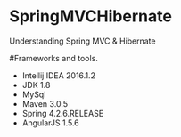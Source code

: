 # SpringMVCHibernate
Understanding Spring MVC &amp; Hibernate

#Frameworks and tools.

- Intellij IDEA 2016.1.2
- JDK 1.8
- MySql
- Maven 3.0.5
- Spring 4.2.6.RELEASE
- AngularJS 1.5.6 

